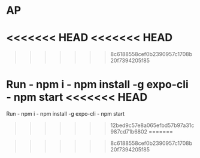 # AP
<<<<<<< HEAD
<<<<<<< HEAD
=======

>>>>>>> 8c6188558cef0b2390957c1708b20f7394205f85

Run 
    - npm i 
    - npm install -g expo-cli 
    - npm start
<<<<<<< HEAD
=======
Run - npm i
    - npm install -g expo-cli
    - npm start
>>>>>>> 12bed9c57e8a065efbd57b97a31c987cd71b6802
=======

>>>>>>> 8c6188558cef0b2390957c1708b20f7394205f85
